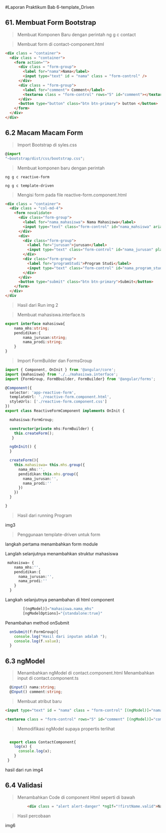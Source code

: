 #Laporan Praktikum Bab 6-template_Driven

## 61. Membuat Form Bootstrap

>Membuat Komponen Baru dengan perintah ng g c contact

> Membuat form di contact-component.html

```html
<div class = "container">
  <div class = "container">
    <form action="">
      <div class = "form-group">
        <label for="nama">Nama</label>
        <input type="text" id = "nama" class = "form-control" />
      </div>
      <div class = "form-group">
        <label for="comment"> Comment</label>
        <textarea class = "form-control" rows="5" id="comment"></textarea>
      </div>
      <button type="button" class="btn btn-primary"> button </button>
    </form>
  </div>
</div> 
```

## 6.2 Macam Macam Form

>Import Bootstrap di syles.css
```typescript
@import 
"~bootstrap/dist/css/bootstrap.css";
```
>Membuat komponen baru dengan perintah 
```
ng g c reactive-form 
```

```
ng g c template-driven
```

> Mengisi form pada file reactive-form.component.html 
```html
<div class = "container">
  <div class = "col-md-4">
    <form novalidate>
      <div class="form-group">
        <label for="nama_mahasiswa"> Nama Mahasiswa</label>
        <input type="text" class="form-control" id="nama_mahsiswa" aria-describedby="namamhs" placeholder="nama mahasiswa"/>
      </div>
      <div>
        <div class="form-group">
          <label for="jurusan">jurusan</label>
          <input type="text" class="form-control" id="nama_jurusan" placeholder="jurusan"/>
        </div>
        <div class="form-group">
          <label for="programStudi">Program Studi</label>
          <input type="text" class="form-control" id="nama_program_studi" placeholder="program studi"/>
        </div>
      </div>
      <button type="submit" class="btn btn-primary">Submit</button>
    </form>
  </div>
</div
```

> Hasil dari Run 
img 2

>Membuat mahasiswa.interface.ts 

```typescript
export interface mahasiswa{
    nama_mhs:string;
    pendidikan:{
        nama_jurusan:string;
        nama_prodi:string;
    }
}
```


> Import FormBuilder dan FormsGroup 

```typescript
import { Component, OnInit } from '@angular/core';
import {mahasiswa} from './../mahasiswa.interface';
import {FormGroup, FormBbuilder, FormBuilder} from '@angular/forms';

@Component({
  selector: 'app-reactive-form',
  templateUrl: './reactive-form.component.html',
  styleUrls: ['./reactive-form.component.css']
})
export class ReactiveFormComponent implements OnInit {

  mahasiswa:FormGroup;

  constructor(private mhs:FormBuilder) {
    this.createForm();
   }

  ngOnInit() {
  }

  createForm(){
    this.mahasiswa= this.mhs.group({
      nama_mhs:'',
      pendidikan:this.mhs.group({
        nama_jurusan:'',
        nama_prodi:''
      })
    })
  }

}

```
> Hasil dari running Program 

img3 

> Penggunaan template-driven untuk form 

langkah pertama menambahkan form module 

Langlah selanjutnya menambahkan struktur mahasiswa 

```typescript 
 mahasiswa= {
    nama_mhs:'',
    pendidikan:{
      nama_jurusan:'',
      nama_prodi:''
    }
  }
```

Langkah selanjutnya penambahan di html component 

```typescript
        [(ngModel)]="mahasiswa.nama_mhs"
        [ngModelOptions]="{standalone:true}"
```

Penambahan method onSubmit

```typescript
  onSubmit(f:FormGroup){
    console.log("Hasil dari inputan adalah ");
    console.log(f.value);
  }
```



## 6.3 ngModel


> Menambahkan ngModel di contact.component.html 
> Menambahkan input di contact.component.ts 

```typescript 
  @input() nama:string;
  @Input() comment:string;
```

> Membuat atribut baru 
```html
<input type="text" id = "nama" class = "form-control" [(ngModel)]="nama" name="nama"/>

<textarea class = "form-control" rows="5" id="comment" [(ngModel)]="comment" name="comment"></textarea>

```

>Memodifikasi ngModel supaya propertis terlihat

```typescript 

  export class ContactComponent{
    log(x) {
      console.log(x);
    }
 }
```

hasil dari run img4

## 6.4 Validasi 

> Menambahkan Code di component Html seperti di bawah 

```html
          <div class = "alert alert-danger" *ngIf="!firstName.valid">Nama Harus Diisi</div>

```

> Hasil percobaan 

img6


